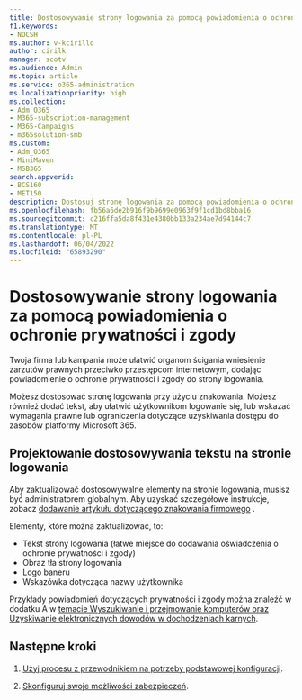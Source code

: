 ```yaml
---
title: Dostosowywanie strony logowania za pomocą powiadomienia o ochronie prywatności i zgody
f1.keywords:
- NOCSH
ms.author: v-kcirillo
author: cirilk
manager: scotv
ms.audience: Admin
ms.topic: article
ms.service: o365-administration
ms.localizationpriority: high
ms.collection:
- Adm_O365
- M365-subscription-management
- M365-Campaigns
- m365solution-smb
ms.custom:
- Adm_O365
- MiniMaven
- MSB365
search.appverid:
- BCS160
- MET150
description: Dostosuj stronę logowania za pomocą powiadomienia o ochronie prywatności i zgody dla platformy Microsoft 365.
ms.openlocfilehash: fb56a6de2b916f9b9699e0963f9f1cd1bd8bba16
ms.sourcegitcommit: c216ffa5da8f431e4380bb133a234ae7d94144c7
ms.translationtype: MT
ms.contentlocale: pl-PL
ms.lasthandoff: 06/04/2022
ms.locfileid: "65893290"
---
```

# <a name="customize-your-sign-in-page-with-a-privacy-and-consent-notice"></a>Dostosowywanie strony logowania za pomocą powiadomienia o ochronie prywatności i zgody

Twoja firma lub kampania może ułatwić organom ścigania wniesienie zarzutów prawnych przeciwko przestępcom internetowym, dodając powiadomienie o ochronie prywatności i zgody do strony logowania.

Możesz dostosować stronę logowania przy użyciu znakowania. Możesz również dodać tekst, aby ułatwić użytkownikom logowanie się, lub wskazać wymagania prawne lub ograniczenia dotyczące uzyskiwania dostępu do zasobów platformy Microsoft 365.

## <a name="design-customization-the-text-on-your-sign-in-page"></a>Projektowanie dostosowywania tekstu na stronie logowania

Aby zaktualizować dostosowywalne elementy na stronie logowania, musisz być administratorem globalnym. Aby uzyskać szczegółowe instrukcje, zobacz [dodawanie artykułu dotyczącego znakowania firmowego](/azure/active-directory/fundamentals/customize-branding) .

Elementy, które można zaktualizować, to:

- Tekst strony logowania (łatwe miejsce do dodawania oświadczenia o ochronie prywatności i zgody)
- Obraz tła strony logowania
- Logo baneru
- Wskazówka dotycząca nazwy użytkownika

Przykłady powiadomień dotyczących prywatności i zgody można znaleźć w dodatku A w [temacie Wyszukiwanie i przejmowanie komputerów oraz Uzyskiwanie elektronicznych dowodów w dochodzeniach karnych](https://www.justice.gov/sites/default/files/criminal-ccips/legacy/2015/01/14/ssmanual2009.pdf).

## <a name="next-steps"></a>Następne kroki

1. [Użyj procesu z przewodnikiem na potrzeby podstawowej konfiguracji](m365bp-setup.md).

2. [Skonfiguruj swoje możliwości zabezpieczeń](m365bp-security-overview.md).